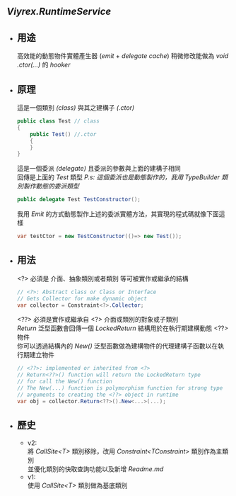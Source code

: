 ﻿## *Viyrex.RuntimeService*

- ## 用途
    高效能的動態物件實體產生器 (*emit* + *delegate cache*)
    稍微修改能做為 *void .ctor(...)* 的 *hooker*
- ## 原理
    
    這是一個類別 *(class)* 與其之建構子 *(.ctor)*
    ``` csharp  
    public class Test // class
    {
        public Test() //.ctor
        {
        }
    }
    ```
    這是一個委派 *(delegate)* 且委派的參數與上面的建構子相同<br>
    回傳是上面的 *Test* 類型
    *P.s: 這個委派也是動態製作的，我用 TypeBuilder 類別製作動態的委派類型*
    ``` csharp
    public delegate Test TestConstructor();
    ```
    
    我用 *Emit* 的方式動態製作上述的委派實體方法，其實現的程式碼就像下面這樣
    ``` csharp 
    var testCtor = new TestConstructor(()=> new Test());
    ```
    
- ## 用法
  
    \<?\> 必須是 介面、抽象類別或者類別 等可被實作或繼承的結構
    ```csharp
    // <?>: Abstract class or Class or Interface
    // Gets Collector for make dynamic object
    var collector = Constraint<?>.Collector;
    ```
    
    \<??\> 必須是實作或繼承自 \<?\> 介面或類別的對象或子類別<br>
    *Return* 泛型函數會回傳一個 *LockedReturn* 結構用於在執行期建構動態 \<??\> 物件<br>
    你可以透過結構內的 *New()* 泛型函數做為建構物件的代理建構子函數以在執行期建立物件
    ```csharp
    // <??>: implemented or inherited from <?>
    // Return<??>() function will return the LockedReturn type
    // for call the New() function
    // The New(...) function is polymorphism function for strong type
    // arguments to creating the <??> object in runtime
    var obj = collector.Return<??>().New<...>(...);
    ```
- ## 歷史
  - v2: <br>
    將 *CallSite\<T>* 類別移除，改用 *Constraint\<TConstraint>* 類別作為主類別<br>
    並優化類別的快取查詢功能以及新增 *Readme.md*
  - v1: <br>
    使用 *CallSite\<T>* 類別做為基底類別 
    